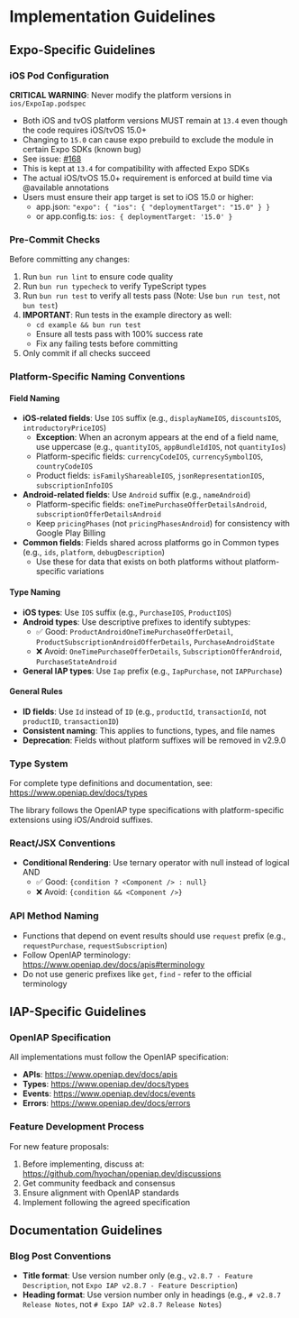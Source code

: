 # Implementation Guidelines

## Expo-Specific Guidelines

### iOS Pod Configuration

**CRITICAL WARNING**: Never modify the platform versions in `ios/ExpoIap.podspec`

- Both iOS and tvOS platform versions MUST remain at `13.4` even though the code requires iOS/tvOS 15.0+
- Changing to `15.0` can cause expo prebuild to exclude the module in certain Expo SDKs (known bug)
- See issue: [#168](https://github.com/hyochan/expo-iap/issues/168)
- This is kept at `13.4` for compatibility with affected Expo SDKs
- The actual iOS/tvOS 15.0+ requirement is enforced at build time via @available annotations
- Users must ensure their app target is set to iOS 15.0 or higher:
  - app.json: `"expo": { "ios": { "deploymentTarget": "15.0" } }`
  - or app.config.ts: `ios: { deploymentTarget: '15.0' }`

### Pre-Commit Checks

Before committing any changes:

1. Run `bun run lint` to ensure code quality
2. Run `bun run typecheck` to verify TypeScript types
3. Run `bun run test` to verify all tests pass (Note: Use `bun run test`, not `bun test`)
4. **IMPORTANT**: Run tests in the example directory as well:
   - `cd example && bun run test`
   - Ensure all tests pass with 100% success rate
   - Fix any failing tests before committing
5. Only commit if all checks succeed

### Platform-Specific Naming Conventions

#### Field Naming

- **iOS-related fields**: Use `IOS` suffix (e.g., `displayNameIOS`, `discountsIOS`, `introductoryPriceIOS`)
  - **Exception**: When an acronym appears at the end of a field name, use uppercase (e.g., `quantityIOS`, `appBundleIdIOS`, not `quantityIos`)
  - Platform-specific fields: `currencyCodeIOS`, `currencySymbolIOS`, `countryCodeIOS`
  - Product fields: `isFamilyShareableIOS`, `jsonRepresentationIOS`, `subscriptionInfoIOS`
- **Android-related fields**: Use `Android` suffix (e.g., `nameAndroid`)
  - Platform-specific fields: `oneTimePurchaseOfferDetailsAndroid`, `subscriptionOfferDetailsAndroid`
  - Keep `pricingPhases` (not `pricingPhasesAndroid`) for consistency with Google Play Billing
- **Common fields**: Fields shared across platforms go in Common types (e.g., `ids`, `platform`, `debugDescription`)
  - Use these for data that exists on both platforms without platform-specific variations

#### Type Naming

- **iOS types**: Use `IOS` suffix (e.g., `PurchaseIOS`, `ProductIOS`)
- **Android types**: Use descriptive prefixes to identify subtypes:
  - ✅ Good: `ProductAndroidOneTimePurchaseOfferDetail`, `ProductSubscriptionAndroidOfferDetails`, `PurchaseAndroidState`
  - ❌ Avoid: `OneTimePurchaseOfferDetails`, `SubscriptionOfferAndroid`, `PurchaseStateAndroid`
- **General IAP types**: Use `Iap` prefix (e.g., `IapPurchase`, not `IAPPurchase`)

#### General Rules

- **ID fields**: Use `Id` instead of `ID` (e.g., `productId`, `transactionId`, not `productID`, `transactionID`)
- **Consistent naming**: This applies to functions, types, and file names
- **Deprecation**: Fields without platform suffixes will be removed in v2.9.0

### Type System

For complete type definitions and documentation, see: <https://www.openiap.dev/docs/types>

The library follows the OpenIAP type specifications with platform-specific extensions using iOS/Android suffixes.

### React/JSX Conventions

- **Conditional Rendering**: Use ternary operator with null instead of logical AND
  - ✅ Good: `{condition ? <Component /> : null}`
  - ❌ Avoid: `{condition && <Component />}`

### API Method Naming

- Functions that depend on event results should use `request` prefix (e.g., `requestPurchase`, `requestSubscription`)
- Follow OpenIAP terminology: <https://www.openiap.dev/docs/apis#terminology>
- Do not use generic prefixes like `get`, `find` - refer to the official terminology

## IAP-Specific Guidelines

### OpenIAP Specification

All implementations must follow the OpenIAP specification:

- **APIs**: <https://www.openiap.dev/docs/apis>
- **Types**: <https://www.openiap.dev/docs/types>
- **Events**: <https://www.openiap.dev/docs/events>
- **Errors**: <https://www.openiap.dev/docs/errors>

### Feature Development Process

For new feature proposals:

1. Before implementing, discuss at: <https://github.com/hyochan/openiap.dev/discussions>
2. Get community feedback and consensus
3. Ensure alignment with OpenIAP standards
4. Implement following the agreed specification

## Documentation Guidelines

### Blog Post Conventions

- **Title format**: Use version number only (e.g., `v2.8.7 - Feature Description`, not `Expo IAP v2.8.7 - Feature Description`)
- **Heading format**: Use version number only in headings (e.g., `# v2.8.7 Release Notes`, not `# Expo IAP v2.8.7 Release Notes`)
